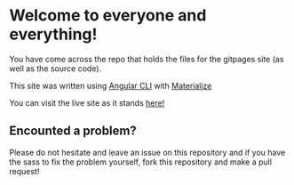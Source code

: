 # Welcome to everyone and everything!
You have come across the repo that holds the files for the gitpages site (as well as the source code).

This site was written using [Angular CLI](https://cli.angular.io/) with [Materialize](https://materializecss.com/)

You can visit the live site as it stands [here!](https://dystopiaproject.github.io/)

## Encounted a problem?

Please do not hesitate and leave an issue on this repository and if you have the sass to fix the problem yourself, fork this repository and make a pull request!